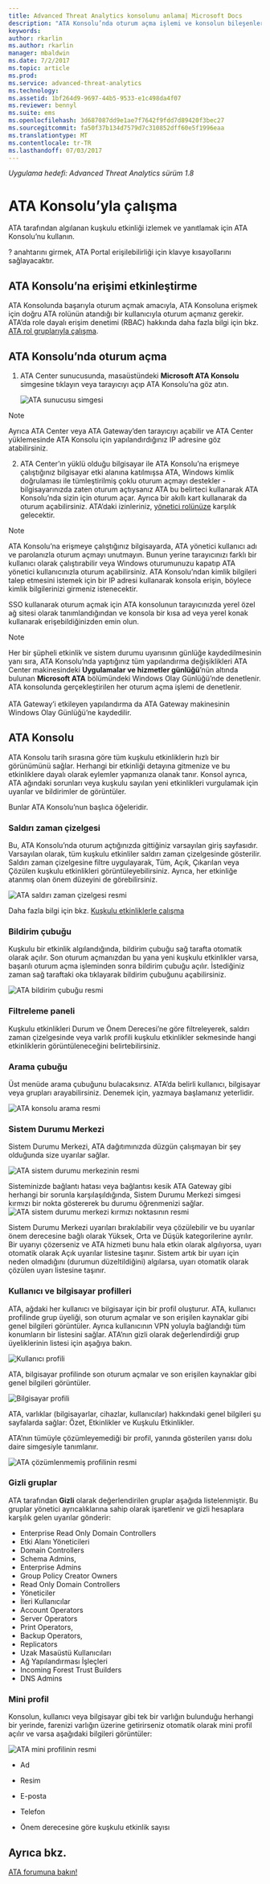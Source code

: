 ```yaml
---
title: Advanced Threat Analytics konsolunu anlama| Microsoft Docs
description: "ATA Konsolu’nda oturum açma işlemi ve konsolun bileşenleri açıklanır"
keywords: 
author: rkarlin
ms.author: rkarlin
manager: mbaldwin
ms.date: 7/2/2017
ms.topic: article
ms.prod: 
ms.service: advanced-threat-analytics
ms.technology: 
ms.assetid: 1bf264d9-9697-44b5-9533-e1c498da4f07
ms.reviewer: bennyl
ms.suite: ems
ms.openlocfilehash: 3d687087dd9e1ae7f7642f9fdd7d89420f3bec27
ms.sourcegitcommit: fa50f37b134d7579d7c310852dff60e5f1996eaa
ms.translationtype: MT
ms.contentlocale: tr-TR
ms.lasthandoff: 07/03/2017
---
```

*Uygulama hedefi: Advanced Threat Analytics sürüm 1.8*



# <a name="working-with-the-ata-console"></a>ATA Konsolu’yla çalışma

ATA tarafından algılanan kuşkulu etkinliği izlemek ve yanıtlamak için ATA Konsolu’nu kullanın.

? anahtarını girmek, ATA Portal erişilebilirliği için klavye kısayollarını sağlayacaktır. 

## <a name="enabling-access-to-the-ata-console"></a>ATA Konsolu’na erişimi etkinleştirme
ATA Konsolunda başarıyla oturum açmak amacıyla, ATA Konsoluna erişmek için doğru ATA rolünün atandığı bir kullanıcıyla oturum açmanız gerekir. ATA’da role dayalı erişim denetimi (RBAC) hakkında daha fazla bilgi için bkz. [ATA rol gruplarıyla çalışma](ata-role-groups.md).

## <a name="logging-into-the-ata-console"></a>ATA Konsolu’nda oturum açma

1. ATA Center sunucusunda, masaüstündeki **Microsoft ATA Konsolu** simgesine tıklayın veya tarayıcıyı açıp ATA Konsolu’na göz atın.

    ![ATA sunucusu simgesi](media/ata-server-icon.png)

>[!NOTE]
> Ayrıca ATA Center veya ATA Gateway’den tarayıcıyı açabilir ve ATA Center yüklemesinde ATA Konsolu için yapılandırdığınız IP adresine göz atabilirsiniz.    

2.  ATA Center’ın yüklü olduğu bilgisayar ile ATA Konsolu’na erişmeye çalıştığınız bilgisayar etki alanına katılmışsa ATA, Windows kimlik doğrulaması ile tümleştirilmiş çoklu oturum açmayı destekler - bilgisayarınızda zaten oturum açtıysanız ATA bu belirteci kullanarak ATA Konsolu’nda sizin için oturum açar. Ayrıca bir akıllı kart kullanarak da oturum açabilirsiniz. ATA’daki izinleriniz, [yönetici rolünüze](ata-role-groups.md) karşılık gelecektir.

> [!NOTE]
> ATA Konsolu’na erişmeye çalıştığınız bilgisayarda, ATA yönetici kullanıcı adı ve parolanızla oturum açmayı unutmayın. Bunun yerine tarayıcınızı farklı bir kullanıcı olarak çalıştırabilir veya Windows oturumunuzu kapatıp ATA yönetici kullanıcınızla oturum açabilirsiniz. ATA Konsolu’ndan kimlik bilgileri talep etmesini istemek için bir IP adresi kullanarak konsola erişin, böylece kimlik bilgilerinizi girmeniz istenecektir.

SSO kullanarak oturum açmak için ATA konsolunun tarayıcınızda yerel özel ağ sitesi olarak tanımlandığından ve konsola bir kısa ad veya yerel konak kullanarak erişebildiğinizden emin olun.

> [!NOTE]
> Her bir şüpheli etkinlik ve sistem durumu uyarısının günlüğe kaydedilmesinin yanı sıra, ATA Konsolu’nda yaptığınız tüm yapılandırma değişiklikleri ATA Center makinesindeki **Uygulamalar ve hizmetler günlüğü**’nün altında bulunan **Microsoft ATA** bölümündeki Windows Olay Günlüğü’nde denetlenir. ATA konsolunda gerçekleştirilen her oturum açma işlemi de denetlenir.<br></br>  ATA Gateway’i etkileyen yapılandırma da ATA Gateway makinesinin Windows Olay Günlüğü’ne kaydedilir. 



## <a name="the-ata-console"></a>ATA Konsolu

ATA Konsolu tarih sırasına göre tüm kuşkulu etkinliklerin hızlı bir görünümünü sağlar. Herhangi bir etkinliği detayına gitmenize ve bu etkinliklere dayalı olarak eylemler yapmanıza olanak tanır. Konsol ayrıca, ATA ağındaki sorunları veya kuşkulu sayılan yeni etkinlikleri vurgulamak için uyarılar ve bildirimler de görüntüler.

Bunlar ATA Konsolu’nun başlıca öğeleridir.


### <a name="attack-time-line"></a>Saldırı zaman çizelgesi

Bu, ATA Konsolu’nda oturum açtığınızda gittiğiniz varsayılan giriş sayfasıdır. Varsayılan olarak, tüm kuşkulu etkinliler saldırı zaman çizelgesinde gösterilir. Saldırı zaman çizelgesine filtre uygulayarak, Tüm, Açık, Çıkarılan veya Çözülen kuşkulu etkinlikleri görüntüleyebilirsiniz. Ayrıca, her etkinliğe atanmış olan önem düzeyini de görebilirsiniz.

![ATA saldırı zaman çizelgesi resmi](media/ATA-Suspicious-Activity-Timeline.jpg)

Daha fazla bilgi için bkz. [Kuşkulu etkinliklerle çalışma](working-with-suspicious-activities.md)

### <a name="notification-bar"></a>Bildirim çubuğu

Kuşkulu bir etkinlik algılandığında, bildirim çubuğu sağ tarafta otomatik olarak açılır. Son oturum açmanızdan bu yana yeni kuşkulu etkinlikler varsa, başarılı oturum açma işleminden sonra bildirim çubuğu açılır. İstediğiniz zaman sağ taraftaki oka tıklayarak bildirim çubuğunu açabilirsiniz.

![ATA bildirim çubuğu resmi](media/notification-bar-1.7.png)

### <a name="filtering-panel"></a>Filtreleme paneli

Kuşkulu etkinlikleri Durum ve Önem Derecesi’ne göre filtreleyerek, saldırı zaman çizelgesinde veya varlık profili kuşkulu etkinlikler sekmesinde hangi etkinliklerin görüntüleneceğini belirtebilirsiniz.

### <a name="search-bar"></a>Arama çubuğu

Üst menüde arama çubuğunu bulacaksınız. ATA’da belirli kullanıcı, bilgisayar veya grupları arayabilirsiniz. Denemek için, yazmaya başlamanız yeterlidir.

![ATA konsolu arama resmi](media/ATA-console-search.png)

### <a name="health-center"></a>Sistem Durumu Merkezi

Sistem Durumu Merkezi, ATA dağıtımınızda düzgün çalışmayan bir şey olduğunda size uyarılar sağlar.

![ATA sistem durumu merkezinin resmi](media/ATA-Health-Issue.jpg)

Sisteminizde bağlantı hatası veya bağlantısı kesik ATA Gateway gibi herhangi bir sorunla karşılaşıldığında, Sistem Durumu Merkezi simgesi kırmızı bir nokta göstererek bu durumu öğrenmenizi sağlar. ![ATA sistem durumu merkezi kırmızı noktasının resmi](media/ATA-Health-Center-Alert-red-dot.png)

Sistem Durumu Merkezi uyarıları bırakılabilir veya çözülebilir ve bu uyarılar önem derecesine bağlı olarak Yüksek, Orta ve Düşük kategorilerine ayrılır. Bir uyarıyı çözerseniz ve ATA hizmeti bunu hala etkin olarak algılıyorsa, uyarı otomatik olarak Açık uyarılar listesine taşınır. Sistem artık bir uyarı için neden olmadığını (durumun düzeltildiğini) algılarsa, uyarı otomatik olarak çözülen uyarı listesine taşınır.

### <a name="user-and-computer-profiles"></a>Kullanıcı ve bilgisayar profilleri

ATA, ağdaki her kullanıcı ve bilgisayar için bir profil oluşturur. ATA, kullanıcı profilinde grup üyeliği, son oturum açmalar ve son erişilen kaynaklar gibi genel bilgileri görüntüler. Ayrıca kullanıcının VPN yoluyla bağlandığı tüm konumların bir listesini sağlar. ATA’nın gizli olarak değerlendirdiği grup üyeliklerinin listesi için aşağıya bakın.

![Kullanıcı profili](media/user-profile.png)

ATA, bilgisayar profilinde son oturum açmalar ve son erişilen kaynaklar gibi genel bilgileri görüntüler.

![Bilgisayar profili](media/computer-profile.png)

ATA, varlıklar (bilgisayarlar, cihazlar, kullanıcılar) hakkındaki genel bilgileri şu sayfalarda sağlar: Özet, Etkinlikler ve Kuşkulu Etkinlikler.

ATA’nın tümüyle çözümleyemediği bir profil, yanında gösterilen yarısı dolu daire simgesiyle tanımlanır.


![ATA çözümlenmemiş profilinin resmi](media/ATA-Unresolved-Profile.jpg)

### <a name="sensitive-groups"></a>Gizli gruplar

ATA tarafından **Gizli** olarak değerlendirilen gruplar aşağıda listelenmiştir. Bu gruplar yönetici ayrıcalıklarına sahip olarak işaretlenir ve gizli hesaplara karşılık gelen uyarılar gönderir:

- Enterprise Read Only Domain Controllers 
- Etki Alanı Yöneticileri 
- Domain Controllers 
- Schema Admins,
- Enterprise Admins 
- Group Policy Creator Owners 
- Read Only Domain Controllers 
- Yöneticiler  
- İleri Kullanıcılar  
- Account Operators  
- Server Operators   
- Print Operators,
- Backup Operators,
- Replicators 
- Uzak Masaüstü Kullanıcıları 
- Ağ Yapılandırması İşleçleri 
- Incoming Forest Trust Builders 
- DNS Admins 


### <a name="mini-profile"></a>Mini profil

Konsolun, kullanıcı veya bilgisayar gibi tek bir varlığın bulunduğu herhangi bir yerinde, farenizi varlığın üzerine getirirseniz otomatik olarak mini profil açılır ve varsa aşağıdaki bilgileri görüntüler:

![ATA mini profilinin resmi](media/ATA-mini-profile.jpg)

-   Ad

-   Resim

-   E-posta

-   Telefon

-   Önem derecesine göre kuşkulu etkinlik sayısı



## <a name="see-also"></a>Ayrıca bkz.
[ATA forumuna bakın!](https://social.technet.microsoft.com/Forums/security/home?forum=mata)
